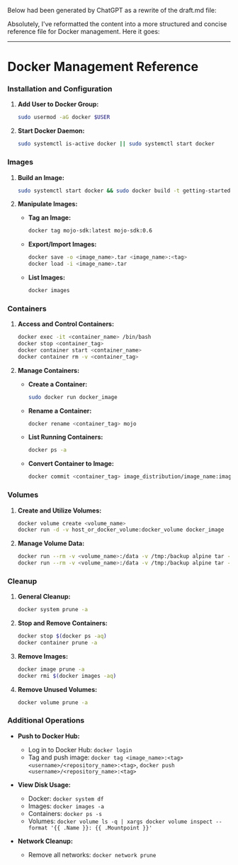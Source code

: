 Below had been generated by ChatGPT as a rewrite of the draft.md file:

Absolutely, I've reformatted the content into a more structured and concise reference file for Docker management. Here it goes:

---

# Docker Management Reference

### **Installation and Configuration**

1. **Add User to Docker Group:**
   ```bash
   sudo usermod -aG docker $USER
   ```

2. **Start Docker Daemon:**
   ```bash
   sudo systemctl is-active docker || sudo systemctl start docker
   ```

### **Images**

1. **Build an Image:**
   ```bash
   sudo systemctl start docker && sudo docker build -t getting-started -f Dockerfile.mojosdk .
   ```

2. **Manipulate Images:**
   - **Tag an Image:**
     ```bash
     docker tag mojo-sdk:latest mojo-sdk:0.6
     ```
   - **Export/Import Images:**
     ```bash
     docker save -o <image_name>.tar <image_name>:<tag>
     docker load -i <image_name>.tar
     ```
   - **List Images:**
     ```bash
     docker images
     ```

### **Containers**

1. **Access and Control Containers:**
   ```bash
   docker exec -it <container_name> /bin/bash
   docker stop <container_tag>
   docker container start <container_name>
   docker container rm -v <container_tag>
   ```

2. **Manage Containers:**
   - **Create a Container:**
     ```bash
     sudo docker run docker_image
     ```
   - **Rename a Container:**
     ```bash
     docker rename <container_tag> mojo
     ```
   - **List Running Containers:**
     ```bash
     docker ps -a
     ```
   - **Convert Container to Image:**
     ```bash
     docker commit <container_tag> image_distribution/image_name:image_tag
     ```

### **Volumes**

1. **Create and Utilize Volumes:**
   ```bash
   docker volume create <volume_name>
   docker run -d -v host_or_docker_volume:docker_volume docker_image
   ```

2. **Manage Volume Data:**
   ```bash
   docker run --rm -v <volume_name>:/data -v /tmp:/backup alpine tar -czvf /backup/<volume_name>.tar.gz /data
   docker run --rm -v <volume_name>:/data -v /tmp:/backup alpine tar -xzvf /backup/<volume_name>.tar.gz -C /
   ```

### **Cleanup**

1. **General Cleanup:**
   ```bash
   docker system prune -a
   ```

2. **Stop and Remove Containers:**
   ```bash
   docker stop $(docker ps -aq)
   docker container prune -a
   ```

3. **Remove Images:**
   ```bash
   docker image prune -a
   docker rmi $(docker images -aq)
   ```

4. **Remove Unused Volumes:**
   ```bash
   docker volume prune -a
   ```

### **Additional Operations**

- **Push to Docker Hub:**
  - Log in to Docker Hub: `docker login`
  - Tag and push image: `docker tag <image_name>:<tag> <username>/<repository_name>:<tag>`, `docker push <username>/<repository_name>:<tag>`

- **View Disk Usage:**
  - Docker: `docker system df`
  - Images: `docker images -a`
  - Containers: `docker ps -s`
  - Volumes: `docker volume ls -q | xargs docker volume inspect --format '{{ .Name }}: {{ .Mountpoint }}'`

- **Network Cleanup:**
  - Remove all networks: `docker network prune`
